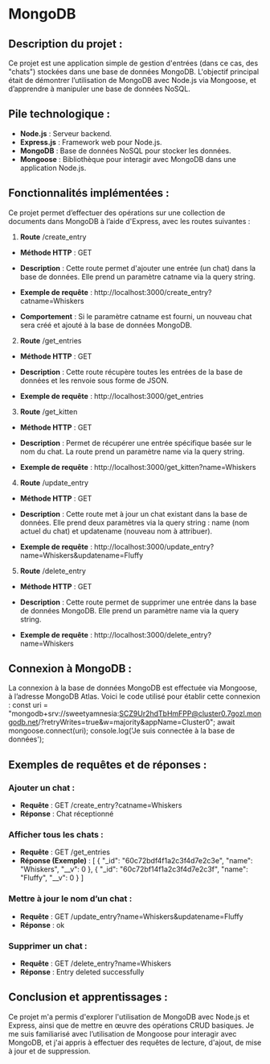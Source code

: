 # MongoDB

## Description du projet : 
Ce projet est une application simple de gestion d'entrées (dans ce cas, des "chats") stockées dans une base de données MongoDB. L'objectif principal était de démontrer l’utilisation de MongoDB avec Node.js via Mongoose, et d’apprendre à manipuler une base de données NoSQL.

## Pile technologique : 
- **Node.js** : Serveur backend.
- **Express.js** : Framework web pour Node.js.
- **MongoDB** : Base de données NoSQL pour stocker les données.
- **Mongoose** : Bibliothèque pour interagir avec MongoDB dans une application Node.js.

## Fonctionnalités implémentées : 
Ce projet permet d’effectuer des opérations sur une collection de documents dans MongoDB à l’aide d'Express, avec les routes suivantes :

1. **Route** /create_entry

- **Méthode HTTP** : GET

- **Description** : Cette route permet d'ajouter une entrée (un chat) dans la base de données. Elle prend un paramètre catname via la query string.

- **Exemple de requête** :
http://localhost:3000/create_entry?catname=Whiskers

- **Comportement** : Si le paramètre catname est fourni, un nouveau chat sera créé et ajouté à la base de données MongoDB.

2. **Route** /get_entries

- **Méthode HTTP** : GET

- **Description** : Cette route récupère toutes les entrées de la base de données et les renvoie sous forme de JSON.

- **Exemple de requête** :
http://localhost:3000/get_entries

3. **Route** /get_kitten

- **Méthode HTTP** : GET

- **Description** : Permet de récupérer une entrée spécifique basée sur le nom du chat. La route prend un paramètre name via la query string.

- **Exemple de requête** :
http://localhost:3000/get_kitten?name=Whiskers

4. **Route** /update_entry

- **Méthode HTTP** : GET

- **Description** : Cette route met à jour un chat existant dans la base de données. Elle prend deux paramètres via la query string : name (nom actuel du chat) et updatename (nouveau nom à attribuer).

- **Exemple de requête** :
http://localhost:3000/update_entry?name=Whiskers&updatename=Fluffy

5. **Route** /delete_entry

- **Méthode HTTP** : GET

- **Description** : Cette route permet de supprimer une entrée dans la base de données MongoDB. Elle prend un paramètre name via la query string.

- **Exemple de requête** :
http://localhost:3000/delete_entry?name=Whiskers

## Connexion à MongoDB :
La connexion à la base de données MongoDB est effectuée via Mongoose, à l’adresse MongoDB Atlas. Voici le code utilisé pour établir cette connexion :
const uri = "mongodb+srv://sweetyamnesia:SCZ9Ur2hdTbHmFPP@cluster0.7gozl.mongodb.net/?retryWrites=true&w=majority&appName=Cluster0";
await mongoose.connect(uri);
console.log('Je suis connectée à la base de données');

## Exemples de requêtes et de réponses :
### Ajouter un chat :
- **Requête** : GET /create_entry?catname=Whiskers
- **Réponse** : Chat réceptionné


### Afficher tous les chats :
- **Requête** : GET /get_entries
- **Réponse (Exemple)** :
[
  { "_id": "60c72bdf4f1a2c3f4d7e2c3e", "name": "Whiskers", "__v": 0 },
  { "_id": "60c72bf14f1a2c3f4d7e2c3f", "name": "Fluffy", "__v": 0 }
]

### Mettre à jour le nom d’un chat :
- **Requête** : GET /update_entry?name=Whiskers&updatename=Fluffy
- **Réponse** : ok

### Supprimer un chat :
- **Requête** : GET /delete_entry?name=Whiskers
- **Réponse** : Entry deleted successfully

## Conclusion et apprentissages :
Ce projet m'a permis d'explorer l'utilisation de MongoDB avec Node.js et Express, ainsi que de mettre en œuvre des opérations CRUD basiques. Je me suis familiarisé avec l’utilisation de Mongoose pour interagir avec MongoDB, et j'ai appris à effectuer des requêtes de lecture, d'ajout, de mise à jour et de suppression.
